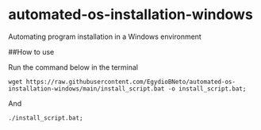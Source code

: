 # automated-os-installation-windows
Automating program installation in a Windows environment

##How to use

Run the command below in the terminal
```shell
wget https://raw.githubusercontent.com/EgydioBNeto/automated-os-installation-windows/main/install_script.bat -o install_script.bat;
```
And
```shell
./install_script.bat;
```
